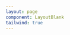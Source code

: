 ```yaml
---
layout: page
component: LayoutBlank
tailwind: true
---
```


<script setup>
import ExampleCheckbox from './ExampleCheckbox.vue';
</script>

<ExampleCheckbox />
